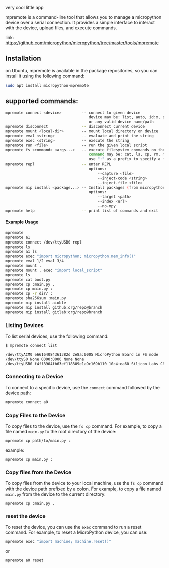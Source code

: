 very cool little app

mpremote is a command-line tool that allows you to manage a micropython device over a serial connection. It provides a simple interface to interact with the device, upload files, and execute commands.

link: https://github.com/micropython/micropython/tree/master/tools/mpremote

## Installation

on Ubuntu, mpremote is available in the package repositories, so you can install it using the following command:

```bash
sudo apt install micropython-mpremote
```

## supported commands:

```bash
mpremote connect <device>         -- connect to given device
                                     device may be: list, auto, id:x, port:x
                                     or any valid device name/path
mpremote disconnect               -- disconnect current device
mpremote mount <local-dir>        -- mount local directory on device
mpremote eval <string>            -- evaluate and print the string
mpremote exec <string>            -- execute the string
mpremote run <file>               -- run the given local script
mpremote fs <command> <args...>   -- execute filesystem commands on the device
                                     command may be: cat, ls, cp, rm, mkdir, rmdir, sha256sum
                                     use ":" as a prefix to specify a file on the device
mpremote repl                     -- enter REPL
                                     options:
                                         --capture <file>
                                         --inject-code <string>
                                         --inject-file <file>
mpremote mip install <package...> -- Install packages (from micropython-lib or third-party sources)
                                     options:
                                         --target <path>
                                         --index <url>
                                         --no-mpy
mpremote help                     -- print list of commands and exit
```

#### Example Usage

```bash
mpremote
mpremote a1
mpremote connect /dev/ttyUSB0 repl
mpremote ls
mpremote a1 ls
mpremote exec "import micropython; micropython.mem_info()"
mpremote eval 1/2 eval 3/4
mpremote mount .
mpremote mount . exec "import local_script"
mpremote ls
mpremote cat boot.py
mpremote cp :main.py .
mpremote cp main.py :
mpremote cp -r dir/ :
mpremote sha256sum :main.py
mpremote mip install aioble
mpremote mip install github:org/repo@branch
mpremote mip install gitlab:org/repo@branch
```

### Listing Devices

To list serial devices, use the following command:

```bash
$ mpremote connect list

/dev/ttyACM0 e66164084361382d 2e8a:0005 MicroPython Board in FS mode
/dev/ttyS0 None 0000:0000 None None
/dev/ttyUSB0 f4ff8904fb63ef118309e1a9c169b110 10c4:ea60 Silicon Labs CP2102N USB to UART Bridge Controller
```

### Connecting to a Device

To connect to a specific device, use the `connect` command followed by the device path:


```bash
mpremote connect a0
```

### Copy Files to the Device

To copy files to the device, use the `fs cp` command. For example, to copy a file named `main.py` to the root directory of the device:


```bash
mpremote cp path/to/main.py :
```

example:
```bash
mpremote cp main.py :
```

### Copy files from the Device

To copy files from the device to your local machine, use the `fs cp` command with the device path prefixed by a colon. For example, to copy a file named `main.py` from the device to the current directory:

```bash
mpremote cp :main.py .
```

### reset the device

To reset the device, you can use the `exec` command to run a reset command. For example, to reset a MicroPython device, you can use:

```bash
mpremote exec "import machine; machine.reset()"
```

or 

```bash
mpremote a0 reset
```
